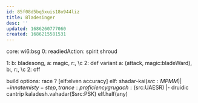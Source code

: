 ```yaml
---
id: 85f08d5bq5xuis18o944liz
title: Bladesinger
desc: ''
updated: 1686260777060
created: 1686215581531
---
```


core: wi6:bsg
0: readiedAction: spirit shroud

1: b: bladesong, a: magic, r:, \c
2: def variant a: (attack, magic:bladeWard), b:, r:, \c
2: off

build options:
race ? [elf:elven accuracy]
  elf:
    shadar-kai($src:MPMM) |- innate misty-step, trance:proficiency
    grugach:($src:UAESR) |- druidic cantrip
    kaladesh.vahadar($src:PSK)
  elf.half(any)
